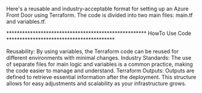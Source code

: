 
Here's a reusable and industry-acceptable format for setting up an Azure Front Door using Terraform. The code is divided into two main files: main.tf and variables.tf.




***************************************************** HowTo Use Code *****************************************

Reusability: By using variables, the Terraform code can be reused for different environments with minimal changes.
Industry Standards: The use of separate files for main logic and variables is a common practice, making the code easier to manage and understand.
Terraform Outputs: Outputs are defined to retrieve essential information after the deployment.
This structure allows for easy adjustments and scalability as your infrastructure grows.
